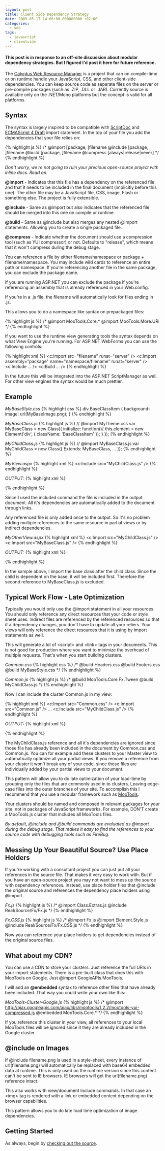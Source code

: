 ```yaml
---
layout: post
title: Client Side Dependency Strategy
date: 2009-05-17 14:06:00.000000000 +02:00
categories:
  - seb
tags:
  - javascript
  - clientside
---
```

#### This post is in response to an off-site discussion about modular dependency strategies. But I figured I'd post it here for future reference.

The <a href="http://blog.calyptus.eu/source-code/">Calyptus Web Resource Manager</a> is a project that can on compile-time or on runtime handle your JavaScript, CSS, and other client-side dependencies. You can keep source code as separate files on the server or pre-compile packages (such as .ZIP, .DLL or .JAR). Currently source is available only on the .NET/Mono platforms but the concept is valid for all platforms. 

## Syntax
The syntax is largely inspired to be compatible with <a href="http://www.scriptdoc.org/">ScriptDoc</a> and <a href="http://www.ecmascript.org/es4/spec/overview.pdf">ECMAScript 4 Draft</a> import statement. In the top of your file you add the dependencies that your file relies on:

{% highlight js %}
/*
@import [package, ]filename
@include [package, ]filename
@build [package, ]filename
@compress [always|release|never]
*/
{% endhighlight %}

*Don't worry, we're not going to ruin your precious open-source project with inline docs. Read on.*

**@import** - Indicates that this file has a dependency on the referenced file and that it needs to be included in the final document (implicitly before this one). The other file may be a JavaScript file, CSS, image, Flash or something else. The project is fully extensible.

**@include** - Same as @import but also indicates that the referenced file should be merged into this one on compile or runtime.

**@build** - Same as @include but also merges any nested @import statements. Allowing you to create a single packaged file.

**@compress** - Indicate whether the document should use a compression tool (such as YUI compressor) or not. Defaults to "release", which means that it won't compress during the debug stage.

You can reference a file by either filename/namespace or package + filename/namespace. You may include wild cards to reference an entire path or namespace. If you're referencing another file in the same package, you can exclude the package name.

If you are running ASP.NET you can exclude the package if you're referencing an assembly that is already referenced in your Web.config.

If you're in a .js file, the filename will automatically look for files ending in .js.

This allows you to do a namespace like syntax on prepackaged files:

{% highlight js %}
/*
@import MooTools.Core.*
@import MooTools.More.URI
*/
{% endhighlight %}

If you want to use the runtime view generating tools the syntax depends on what View Engine you're running. For ASP.NET WebForms you can use the following controls:

{% highlight xml %}
<c:Import src="filename" runat="server" />
<c:Import assembly="package" name="namespace/filename" runat="server" />
<c:Include ... />
<c:Build ... />
{% endhighlight %}

In the future this will be integrated into the ASP.NET ScriptManager as well. For other view engines the syntax would be much prettier.

## Example
*MyBaseStyle.css*
{% highlight css %}
div.BaseClassItem {
  background-image: url(MyBaseImage.png);
}
{% endhighlight %}

*MyBaseClass.js*
{% highlight js %}
// @import MyTheme.css
var MyBaseClass = new Class({
  initialize: function(){
    this.element = new Element('div', { className: 'BaseClassItem' });
  }
});
{% endhighlight %}

*MyChildClass.js*
{% highlight js %}
// @import MyBaseClass.js
var MyChildClass = new Class({
  Extends: MyBaseClass,
  ...
});
{% endhighlight %}

*MyView.aspx*
{% highlight xml %}
<c:Include src="MyChildClass.js" />
{% endhighlight %}

*OUTPUT:*
{% highlight xml %}
<link href="MyBaseStyle.css" rel="stylesheet" type="text/css" />
<script src="MyBaseClass.js" type="text/javascript"></script>
<script type="text/javascript">
var MyChildClass=new Class({Extends:MyBaseClass,...});
</script>
{% endhighlight %}

Since I used the included command the file is included in the output document. All it's dependencies are automatically added to the document through links.

Any referenced file is only added once to the output. So it's no problem adding multiple references to the same resource in partial views or by indirect dependencies.

*MyOtherView.aspx*
{% highlight xml %}
<c:Import src="MyChildClass.js" />
<c:Import src="MyBaseClass.js" />
{% endhighlight %}

*OUTPUT:*
{% highlight xml %}
<link href="MyBaseStyle.css" rel="stylesheet" type="text/css" />
<script src="MyBaseClass.js" type="text/javascript"></script>
<script src="MyChildClass.js" type="text/javascript"></script>
{% endhighlight %}

In the sample above, I import the base class after the child class. Since the child is dependent on the base, it will be included first. Therefore the second reference to MyBaseClass.js is excluded.

## Typical Work Flow - Late Optimization
Typically you would only use the @import statement in all your resources. You should only reference any direct resources that your code or style sheet uses. Indirect files are referenced by the referenced resources so that if a dependency changes, you don't have to update all your reliers. Your views will only reference the direct resources that it is using by import statements as well.

This will generate a lot of &lt;script&gt; and &lt;link&gt; tags in your documents. This is not good for production where you want to minimize the overhead of multiple requests. That's when you start building clusters.

*Common.css*
{% highlight css %}
/*
@build Headers.css
@build Footers.css
@build MyBaseStyle.css
*/
{% endhighlight %}

*Common.js*
{% highlight js %}
/*
@build MooTools.Core.Fx.Tween
@build MyChildClass.js
*/
{% endhighlight %}

Now I can include the cluster Common.js in my view:

{% highlight xml %}
<c:Import src="Common.css" />
<c:Import src="Common.js" />
...
<c:Include src="MyChildClass.js" />
{% endhighlight %}

*OUTPUT:*
{% highlight xml %}
<link href="Common.css" rel="stylesheet" type="text/css" />
<script src="Common.js" type="text/javascript"></script>
{% endhighlight %}

The MyChildClass.js reference and all it's dependencies are ignored since those file has already been included in the document by Common.css and Common.js. You can for example add these clusters to your Master view to automatically optimize all your partial views. If you remove a reference from your cluster it won't break any of your code, since those files are individually added by your partial views to your document.

This pattern will allow you to do late optimization of your load-time by grouping only the files that are commonly used in to clusters. Leaving edge-case files into the outer branches of your site. To accomplish this I recommend that you use a modular framework such as <a href="http://www.mootools.net/">MooTools</a>.

Your clusters should be named and composed in relevant packages for your site, not in packages of JavaScript frameworks. For example, DON'T create a MooTools.js cluster that includes all MooTools files.

*By default, @include and @build commands are evaluated as @import during the debug stage. That makes it easy to find the references to your source code with debugging tools such as FireBug.*

## Messing Up Your Beautiful Source? Use Place Holders
If you're working with a consultant project you can just put all your references in the source file. That makes it very easy to work with. But if you have an open-source project you may not want to mess up the source with dependency references. Instead, use place holder files that @include the original source and references the dependency place holders using @import.

*Fx.js*
{% highlight js %}
/*
@import Class.Extras.js
@include Real/Source/Fx/Fx.js
*/
{% endhighlight %}

*Fx.CSS.js*
{% highlight js %}
/*
@import Fx.js
@import Element.Style.js
@include Real/Source/Fx/Fx.CSS.js
*/
{% endhighlight %}

Now you can reference your place holders to get dependencies instead of the original source files.

## What about my CDN?
You can use a CDN to store your clusters. Just reference the full URIs in your import statements. There is a pre-built class that does this with MooTools on Google. Just @import GoogleAPIs.MooTools.

I will add an **@embedded** syntax to reference other files that have already been included. That way you could write your own like this:

*MooTools-Cluster-Google.js*
{% highlight js %}
/*
@import http://ajax.googleapis.com/ajax/libs/mootools/1.2.2/mootools-yui-compressed.js
@embedded MooTools.Core.*
*/
{% endhighlight %}

If you reference this cluster in your view, all references to your local MooTools files will be ignored since it they are already included in the Google cluster.

## @include on Images
If @include filename.png is used in a style-sheet, every instance of url(filename.png) will automatically be replaced with base64 embedded data at runtime. This is only used on the runtime version since this content can't be sent to IE browsers. IE browsers will get the url(filename.png) reference intact.

This also works with view/document Include commands. In that case an &lt;img&gt; tag is rendered with a link or embedded content depending on the browser capabilities.

This pattern allows you to do late load time optimization of image dependencies.

## Getting Started
As always, begin by <a href="http://blog.calyptus.eu/source-code/">checking out the source</a>.
